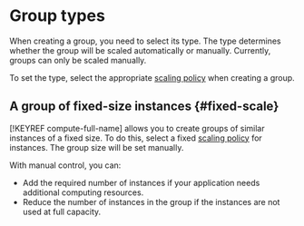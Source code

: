 # Group types

When creating a group, you need to select its type. The type determines whether the group will be scaled automatically or manually. Currently, groups can only be scaled manually.

To set the type, select the appropriate [scaling policy](instance-group-policies.md#scale-policy) when creating a group.

## A group of fixed-size instances {#fixed-scale}

[!KEYREF compute-full-name] allows you to create groups of similar instances of a fixed size. To do this, select a fixed [scaling policy](instance-group-policies.md#scale-policy) for instances. The group size will be set manually.

With manual control, you can:

- Add the required number of instances if your application needs additional computing resources.
- Reduce the number of instances in the group if the instances are not used at full capacity.

